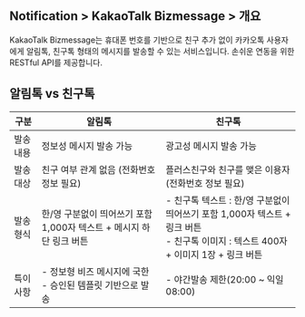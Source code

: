 ## Notification > KakaoTalk Bizmessage > 개요

KakaoTalk Bizmessage는 휴대폰 번호를 기반으로 친구 추가 없이 카카오톡 사용자에게 알림톡, 친구톡 형태의 메시지를 발송할 수 있는 서비스입니다.
손쉬운 연동을 위한 RESTful API를 제공합니다.

## 알림톡 vs 친구톡
| 구분 | 알림톡 | 친구톡 |
| -- | -- | -- |
| 발송 내용 | 정보성 메시지 발송 가능 | 광고성 메시지 발송 가능 |
| 발송 대상 | 친구 여부 관계 없음 (전화번호 정보 필요)| 플러스친구와 친구를 맺은 이용자 (전화번호 정보 필요)|
| 발송 형식 | 한/영 구분없이 띄어쓰기 포함 1,000자 텍스트 + 메시지 하단 링크 버튼 | - 친구톡 텍스트 : 한/영 구분없이 띄어쓰기 포함 1,000자 텍스트 + 링크 버튼<br />- 친구톡 이미지 : 텍스트 400자 + 이미지 1장 + 링크 버튼 |
| 특이 사항 | - 정보형 비즈 메시지에 국한<br />- 승인된 템플릿 기반으로 발송 | - 야간발송 제한(20:00 ~ 익일 08:00) |
